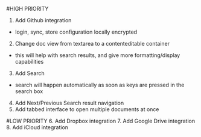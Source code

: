 
#HIGH PRIORITY
1. Add Github integration
* login, sync, store configuration locally encrypted
2. Change doc view from textarea to a contenteditable container
* this will help with search results, and give more formatting/display capabilities
3. Add Search
* search will happen automatically as soon as keys are pressed in the search box
4. Add Next/Previous Search result navigation
5. Add tabbed interface to open multiple documents at once

#LOW PRIORITY
6. Add Dropbox integration
7. Add Google Drive integration
8. Add iCloud integration

